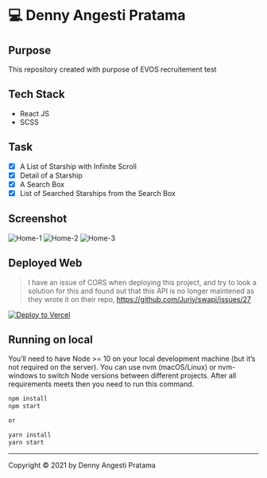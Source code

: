# 💻 Denny Angesti Pratama
## Purpose
This repository created with purpose of EVOS recruitement test

## Tech Stack
- React JS
- SCSS
## Task 

- [x] A List of Starship with Infinite Scroll
- [x] Detail of a Starship
- [x] A Search Box
- [x] List of Searched Starships from the Search Box

## Screenshot
<img src="https://i.ibb.co/9NnN8P3/Home-1.png" alt="Home-1" border="0">
<img src="https://i.ibb.co/dmDHr1J/Home-2.png" alt="Home-2" border="0">
<img src="https://i.ibb.co/3cj8p3C/Home-3.png" alt="Home-3" border="0">

## Deployed Web
> I have an issue of CORS when deploying this project, and try to look a solution for this
> and found out that this API is no longer maintened as they wrote it on their repo,
> https://github.com/Juriy/swapi/issues/27

[![Deploy to Vercel](https://vercel.com/button)](https://evos.dennyangesti.com)

## Running on local
You’ll need to have Node >= 10 on your local development machine (but it’s not required on the server). You can use nvm (macOS/Linux) or nvm-windows to switch Node versions between different projects. After all requirements meets then you need to run this command.

```bash
npm install
npm start

or

yarn install
yarn start
```

***

Copyright © 2021 by Denny Angesti Pratama